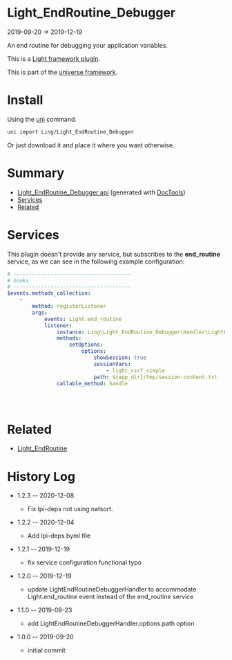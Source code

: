 Light_EndRoutine_Debugger
===========
2019-09-20 -> 2019-12-19



An end routine for debugging your application variables.

This is a [Light framework plugin](https://github.com/lingtalfi/Light/blob/master/doc/pages/plugin.md).

This is part of the [universe framework](https://github.com/karayabin/universe-snapshot).


Install
==========
Using the [uni](https://github.com/lingtalfi/universe-naive-importer) command.
```bash
uni import Ling/Light_EndRoutine_Debugger
```

Or just download it and place it where you want otherwise.






Summary
===========
- [Light_EndRoutine_Debugger api](https://github.com/lingtalfi/Light_EndRoutine_Debugger/blob/master/doc/api/Ling/Light_EndRoutine_Debugger.md) (generated with [DocTools](https://github.com/lingtalfi/DocTools))
- [Services](#services)
- [Related](#related)




Services
=========


This plugin doesn't provide any service, but subscribes to the **end_routine** service,
as we can see in the following example configuration:


```yaml
# --------------------------------------
# hooks
# --------------------------------------
$events.methods_collection:
    -
        method: registerListener
        args:
            events: Light.end_routine
            listener:
                instance: Ling\Light_EndRoutine_Debugger\Handler\LightEndRoutineDebuggerHandler
                methods:
                    setOptions:
                        options:
                            showSession: true
                            sessionVars:
                                - light_csrf_simple
                            path: ${app_dir}/tmp/session-content.txt
                callable_method: handle





```




Related
==========

- [Light_EndRoutine](https://github.com/lingtalfi/Light_EndRoutine)




History Log
=============

- 1.2.3 -- 2020-12-08

    - Fix lpi-deps not using natsort.

- 1.2.2 -- 2020-12-04

    - Add lpi-deps.byml file

- 1.2.1 -- 2019-12-19

    - fix service configuration functional typo
    
- 1.2.0 -- 2019-12-19

    - update LightEndRoutineDebuggerHandler to accommodate Light.end_routine event instead of the end_routine service
    
- 1.1.0 -- 2019-09-23

    - add LightEndRoutineDebuggerHandler.options.path option
    
- 1.0.0 -- 2019-09-20

    - initial commit